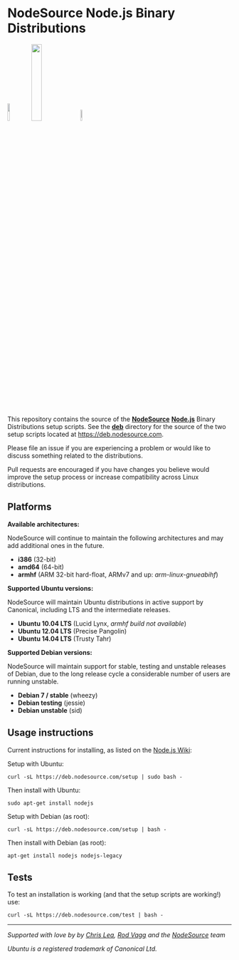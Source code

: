 # NodeSource Node.js Binary Distributions

<a href="https://nodesource.com"><img src="https://nodesource.com/assets/logo.svg" height="10%" width="10%"></a>
<a href="https://ubuntu.com"><img src="http://design.ubuntu.com/wp-content/uploads/logo-ubuntu_su-black_orange-hex.svg" height="21%" width="21%"></a>
<a href="https://www.debian.org/"><img src="https://www.debian.org/logos/openlogo.svg" height="8%" width="8%"></a>


This repository contains the source of the
**[NodeSource](https://nodesource.com)** **[Node.js](http://nodejs.org)** Binary Distributions setup scripts. See the **[deb](./deb)** directory for the source of the two setup scripts located at <https://deb.nodesource.com>.

Please file an issue if you are experiencing a problem or would like to discuss something related to the distributions.

Pull requests are encouraged if you have changes you believe would improve the setup process or increase compatibility across Linux distributions.

## Platforms

**Available architectures:**

NodeSource will continue to maintain the following architectures and may add additional ones in the future. 

* **i386** (32-bit)
* **amd64** (64-bit)
* **armhf** (ARM 32-bit hard-float, ARMv7 and up: _arm-linux-gnueabihf_)

**Supported Ubuntu versions:**

NodeSource will maintain Ubuntu distributions in active support by Canonical, including LTS and the intermediate releases.

* **Ubuntu 10.04 LTS** (Lucid Lynx, *armhf build not available*)
* **Ubuntu 12.04 LTS** (Precise Pangolin)
* **Ubuntu 14.04 LTS** (Trusty Tahr)

**Supported Debian versions:**

NodeSource will maintain support for stable, testing and unstable releases of Debian, due to the long release cycle a considerable number of users are running unstable.

* **Debian 7 / stable** (wheezy)
* **Debian testing** (jessie)
* **Debian unstable** (sid)

## Usage instructions

Current instructions for installing, as listed on the [Node.js Wiki](https://github.com/joyent/node/wiki/Installing-Node.js-via-package-manager):

Setup with Ubuntu:

```text
curl -sL https://deb.nodesource.com/setup | sudo bash -
```

Then install with Ubuntu:

```text
sudo apt-get install nodejs
```

Setup with Debian (as root):

```text
curl -sL https://deb.nodesource.com/setup | bash -
```

Then install with Debian (as root):

```text
apt-get install nodejs nodejs-legacy
```

## Tests

To test an installation is working (and that the setup scripts are working!) use:

```text
curl -sL https://deb.nodesource.com/test | bash -
```

------------------------------------------------------------------

*Supported with love by by [Chris Lea](https://github.com/chrislea), [Rod Vagg](https://github.com/rvagg) and the [NodeSource](https://nodesource.com) team*

*Ubuntu is a registered trademark of Canonical Ltd.*